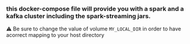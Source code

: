 ### this docker-compose file will provide you with a spark and a kafka cluster including the spark-streaming jars.

:warning: Be sure to change the value of volume `MY_LOCAL_DIR` in order to have acorrect mapping to your host directory
